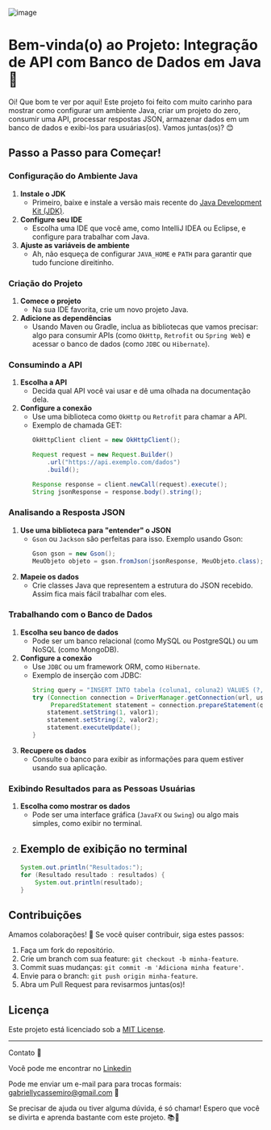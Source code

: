 ![image](https://github.com/user-attachments/assets/73a06e55-cd91-47ae-9a3c-3c461f14d377)



# Bem-vinda(o) ao Projeto: Integração de API com Banco de Dados em Java 🌟

Oi! Que bom te ver por aqui! Este projeto foi feito com muito carinho para mostrar como configurar um ambiente Java, criar um projeto do zero, consumir uma API, processar respostas JSON, armazenar dados em um banco de dados e exibi-los para usuárias(os). Vamos juntas(os)? 😊


## Passo a Passo para Começar!

### Configuração do Ambiente Java

1. **Instale o JDK**
   - Primeiro, baixe e instale a versão mais recente do [Java Development Kit (JDK)](https://www.oracle.com/java/technologies/javase-downloads.html). 
2. **Configure seu IDE**
   - Escolha uma IDE que você ame, como IntelliJ IDEA ou Eclipse, e configure para trabalhar com Java. 
3. **Ajuste as variáveis de ambiente**
   - Ah, não esqueça de configurar `JAVA_HOME` e `PATH` para garantir que tudo funcione direitinho. 


### Criação do Projeto

1. **Comece o projeto**
   - Na sua IDE favorita, crie um novo projeto Java.
2. **Adicione as dependências**
   - Usando Maven ou Gradle, inclua as bibliotecas que vamos precisar: algo para consumir APIs (como `OkHttp`, `Retrofit` ou `Spring Web`) e acessar o banco de dados (como `JDBC` ou `Hibernate`).


### Consumindo a API

1. **Escolha a API**
   - Decida qual API você vai usar e dê uma olhada na documentação dela.
2. **Configure a conexão**
   - Use uma biblioteca como `OkHttp` ou `Retrofit` para chamar a API.
   - Exemplo de chamada GET:
     ```java
     OkHttpClient client = new OkHttpClient();

     Request request = new Request.Builder()
         .url("https://api.exemplo.com/dados")
         .build();

     Response response = client.newCall(request).execute();
     String jsonResponse = response.body().string();
     ```


### Analisando a Resposta JSON

1. **Use uma biblioteca para "entender" o JSON**
   - `Gson` ou `Jackson` são perfeitas para isso. Exemplo usando Gson:
     ```java
     Gson gson = new Gson();
     MeuObjeto objeto = gson.fromJson(jsonResponse, MeuObjeto.class);
     ```
2. **Mapeie os dados**
   - Crie classes Java que representem a estrutura do JSON recebido. Assim fica mais fácil trabalhar com eles.


### Trabalhando com o Banco de Dados

1. **Escolha seu banco de dados**
   - Pode ser um banco relacional (como MySQL ou PostgreSQL) ou um NoSQL (como MongoDB).
2. **Configure a conexão**
   - Use `JDBC` ou um framework ORM, como `Hibernate`.
   - Exemplo de inserção com JDBC:
     ```java
     String query = "INSERT INTO tabela (coluna1, coluna2) VALUES (?, ?)";
     try (Connection connection = DriverManager.getConnection(url, usuario, senha);
          PreparedStatement statement = connection.prepareStatement(query)) {
         statement.setString(1, valor1);
         statement.setString(2, valor2);
         statement.executeUpdate();
     }
     ```
3. **Recupere os dados**
   - Consulte o banco para exibir as informações para quem estiver usando sua aplicação.


### Exibindo Resultados para as Pessoas Usuárias

1. **Escolha como mostrar os dados**
   - Pode ser uma interface gráfica (`JavaFX` ou `Swing`) ou algo mais simples, como exibir no terminal.
2. **Exemplo de exibição no terminal**
   - 
     ```java
     System.out.println("Resultados:");
     for (Resultado resultado : resultados) {
         System.out.println(resultado);
     }
     ```


## Contribuições

Amamos colaborações! 💚 Se você quiser contribuir, siga estes passos:

1. Faça um fork do repositório.
2. Crie um branch com sua feature: `git checkout -b minha-feature`.
3. Commit suas mudanças: `git commit -m 'Adiciona minha feature'`.
4. Envie para o branch: `git push origin minha-feature`.
5. Abra um Pull Request para revisarmos juntas(os)!

## Licença

Este projeto está licenciado sob a [MIT License](LICENSE).

---

Contato 📧

Você pode me encontrar no <a href="www.linkedin.com/in/gabrielly-cassemiro"> Linkedin </a> 

Pode me enviar um e-mail para para trocas formais: gabriellycassemiro@gmail.com 📧 

Se precisar de ajuda ou tiver alguma dúvida, é só chamar! Espero que você se divirta e aprenda bastante com este projeto. 📚🌟

